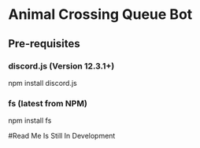 # Animal Crossing Queue Bot 

## Pre-requisites 

### discord.js (Version 12.3.1+)
npm install discord.js 

### fs (latest from NPM)
npm install fs 


#Read Me Is Still In Development